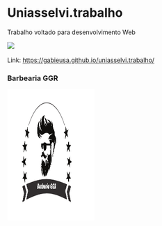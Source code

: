 # Uniasselvi.trabalho

Trabalho voltado para desenvolvimento Web

<p align="lift">
  <a align="center" href="https://github.com/DenverCoder1/readme-typing-svg"><img src="https://readme-typing-svg.herokuapp.com?&font=IBM+Plex+Sans&color=F72EE2&size=25&lines=Site+Barbearia+GGR" /></a>
</p>

Link: https://gabieusa.github.io/uniasselvi.trabalho/

### Barbearia GGR

<img src="https://github.com/gabieusa/uniasselvi.trabalho/blob/master/logo.png"  width="200" height="300"/>


<div>
